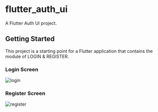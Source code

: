 # flutter_auth_ui

A Flutter Auth UI project.

## Getting Started

This project is a starting point for a Flutter application that contains the module of LOGIN & REGISTER.

### Login Screen
![login](https://github.com/aliMissaoui/flutter_auth_ui/assets/68671238/8ab28c6b-a64a-41c9-8cd2-865ac30ba882)

### Register Screen
![register](https://github.com/aliMissaoui/flutter_auth_ui/assets/68671238/8feed3a6-a167-4ba5-bbbd-25559192997e)
